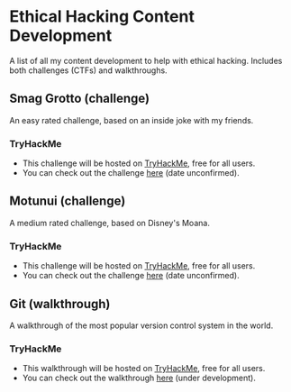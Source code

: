 # Ethical Hacking Content Development

A list of all my content development to help with ethical hacking. Includes both challenges (CTFs) and walkthroughs.

## Smag Grotto (challenge)

An easy rated challenge, based on an inside joke with my friends.

### TryHackMe
- This challenge will be hosted on [TryHackMe](https://tryhackme.com/), free for all users.
- You can check out the challenge [here](https://tryhackme.com/room/smaggrotto) (date unconfirmed).

## Motunui (challenge)

A medium rated challenge, based on Disney's Moana.

### TryHackMe
- This challenge will be hosted on [TryHackMe](https://tryhackme.com/), free for all users.
- You can check out the challenge [here](https://tryhackme.com/room/motunui)  (date unconfirmed).

## Git (walkthrough)

A walkthrough of the most popular version control system in the world.

### TryHackMe
- This walkthrough will be hosted on [TryHackMe](https://tryhackme.com/), free for all users.
- You can check out the walkthrough [here](https://tryhackme.com/room/motunui) (under development).
